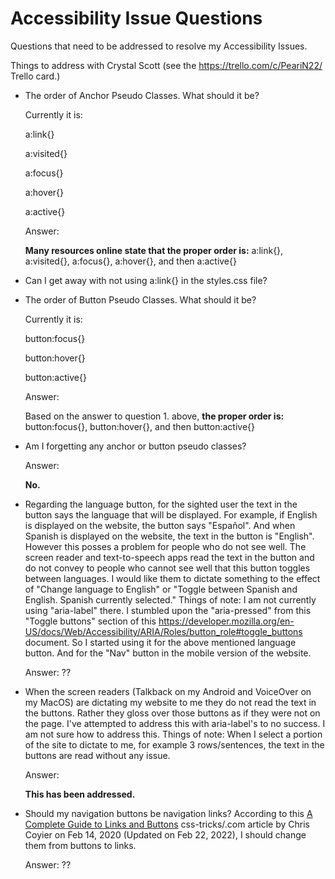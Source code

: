 # Accessibility Issue Questions

Questions that need to be addressed to resolve my Accessibility Issues.

Things to address with Crystal Scott (see the https://trello.com/c/PeariN22/ Trello card.)

- The order of Anchor Pseudo Classes. What should it be?

  Currently it is:

  a:link{}

  a:visited{}

  a:focus{}

  a:hover{}

  a:active{}

  Answer:

  **Many resources online state that the proper order is:** a:link{}, a:visited{}, a:focus{}, a:hover{}, and then a:active{}

- Can I get away with not using a:link{} in the styles.css file?

- The order of Button Pseudo Classes. What should it be?

  Currently it is:

  button:focus{}

  button:hover{}

  button:active{}

  Answer:

  Based on the answer to question 1. above, **the proper order is:** button:focus{}, button:hover{}, and then button:active{}

- Am I forgetting any anchor or button pseudo classes?

  Answer:

  **No.**

- Regarding the language button, for the sighted user the text in the button says the language that will be displayed. For example, if English is displayed on the website, the button says "Español". And when Spanish is displayed on the website, the text in the button is "English".
  However this posses a problem for people who do not see well.
  The screen reader and text-to-speech apps read the text in the button and do not convey to people who cannot see well that this button toggles between languages.
  I would like them to dictate something to the effect of "Change language to English" or "Toggle between Spanish and English. Spanish currently selected."
  Things of note:
  I am not currently using "aria-label" there.
  I stumbled upon the "aria-pressed" from this "Toggle buttons" section of this https://developer.mozilla.org/en-US/docs/Web/Accessibility/ARIA/Roles/button_role#toggle_buttons document.
  So I started using it for the above mentioned language button. And for the "Nav" button in the mobile version of the website.

  Answer: ??

- When the screen readers (Talkback on my Android and VoiceOver on my MacOS) are dictating my website to me they do not read the text in the buttons.
  Rather they gloss over those buttons as if they were not on the page.
  I've attempted to address this with aria-label's to no success.
  I am not sure how to address this.
  Things of note:
  When I select a portion of the site to dictate to me, for example 3 rows/sentences, the text in the buttons are read without any issue.

  Answer:

  **This has been addressed.**

- Should my navigation buttons be navigation links? According to this [A Complete Guide to Links and Buttons](https://css-tricks.com/a-complete-guide-to-links-and-buttons/) css-tricks/.com article by Chris Coyier on Feb 14, 2020 (Updated on Feb 22, 2022), I should change them from buttons to links.

  Answer: ??
